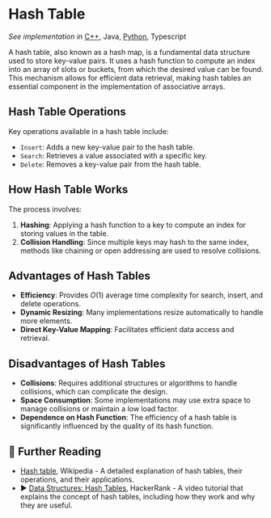 # Hash Table

*See implementation in*
[C++](../../cpp/hash_table.md),
Java,
[Python](../../python/hash_table.md),
Typescript

A hash table, also known as a hash map, is a fundamental data structure used to store key-value pairs. It uses a hash function to compute an index into an array of slots or buckets, from which the desired value can be found. This mechanism allows for efficient data retrieval, making hash tables an essential component in the implementation of associative arrays.

## Hash Table Operations

Key operations available in a hash table include:

- `Insert`: Adds a new key-value pair to the hash table.
- `Search`: Retrieves a value associated with a specific key.
- `Delete`: Removes a key-value pair from the hash table.

## How Hash Table Works

The process involves:

1. **Hashing**: Applying a hash function to a key to compute an index for storing values in the table.
2. **Collision Handling**: Since multiple keys may hash to the same index, methods like chaining or open addressing are used to resolve collisions.

## Advantages of Hash Tables

- **Efficiency**: Provides $O(1)$ average time complexity for search, insert, and delete operations.
- **Dynamic Resizing**: Many implementations resize automatically to handle more elements.
- **Direct Key-Value Mapping**: Facilitates efficient data access and retrieval.

## Disadvantages of Hash Tables

- **Collisions**: Requires additional structures or algorithms to handle collisions, which can complicate the design.
- **Space Consumption**: Some implementations may use extra space to manage collisions or maintain a low load factor.
- **Dependence on Hash Function**: The efficiency of a hash table is significantly influenced by the quality of its hash function.

## 🔗 Further Reading

- [Hash table](https://en.wikipedia.org/wiki/Hash_table), Wikipedia - A detailed explanation of hash tables, their operations, and their applications.
- ▶️ [Data Structures: Hash Tables](https://www.youtube.com/watch?v=shs0KM3wKv8&t=71s&ab_channel=HackerRank), HackerRank - A video tutorial that explains the concept of hash tables, including how they work and why they are useful.

